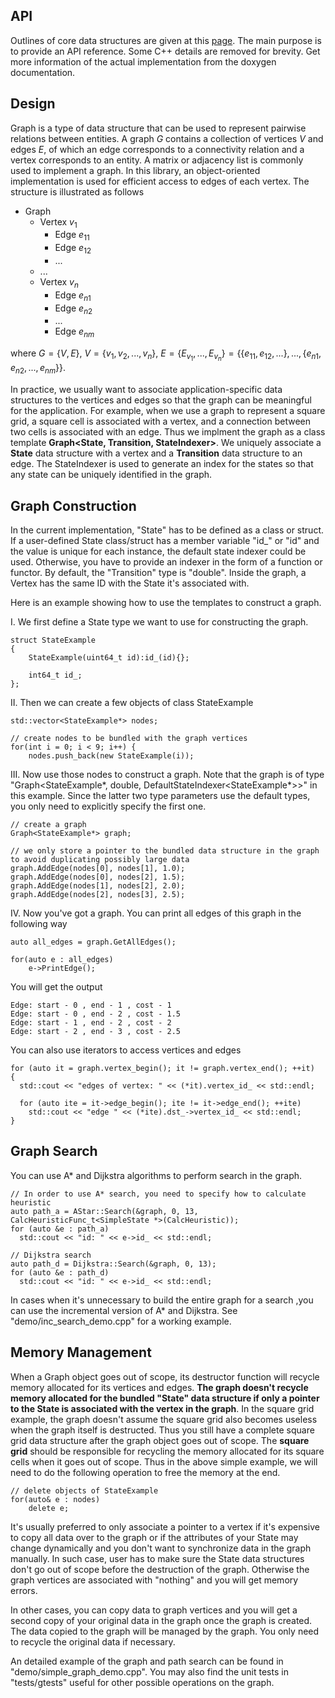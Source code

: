 ## API

Outlines of core data structures are given at this [page](./api). The main purpose is to provide an API reference. Some C++ details are removed for brevity. Get more information of the actual implementation from the doxygen documentation.

## Design

Graph is a type of data structure that can be used to represent pairwise relations between entities. A graph $G$ contains a collection of vertices $V$ and edges $E$, of which an edge corresponds to a connectivity relation and a vertex corresponds to an entity. A matrix or adjacency list is commonly used to implement a graph. In this library, an object-oriented implementation is used for efficient access to edges of each vertex. The structure is illustrated as follows 

* Graph
  * Vertex $v_1$
    * Edge $e_{11}$ 
    * Edge $e_{12}$
    * ...
  * ...
  * Vertex $v_n$
    * Edge $e_{n1}$ 
    * Edge $e_{n2}$ 
    * ...
    * Edge $e_{nm}$ 

where $G = \{V, E\}$, $V = \{v_1, v_2, ..., v_n\}$, $E = \{E_{v_1}, ..., E_{v_n}\} = \{\{e_{11}, e_{12}, ...\}, ..., \{e_{n1}, e_{n2}, ..., e_{nm}\}\}$. 

In practice, we usually want to associate application-specific data structures to the vertices and edges so that the graph can be meaningful for the application. For example, when we use a graph to represent a square grid, a square cell is associated with a vertex, and a connection between two cells is associated with an edge. Thus we implment the graph as a class template **Graph<State, Transition, StateIndexer>**. We uniquely associate a **State** data structure with a vertex and a **Transition** data structure to an edge. The StateIndexer is used to generate an index for the states so that any state can be uniquely identified in the graph.

## Graph Construction

In the current implementation, "State" has to be defined as a class or struct. If a user-defined State class/struct has a member variable "id_" or "id" and the value is unique for each instance, the default state indexer could be used. Otherwise, you have to provide an indexer in the form of a function or functor. By default, the "Transition" type is "double". Inside the graph, a Vertex has the same ID with the State it's associated with. 

Here is an example showing how to use the templates to construct a graph.

I. We first define a State type we want to use for constructing the graph.

~~~
struct StateExample
{
	StateExample(uint64_t id):id_(id){};

	int64_t id_;
};
~~~

II. Then we can create a few objects of class StateExample

~~~
std::vector<StateExample*> nodes;

// create nodes to be bundled with the graph vertices
for(int i = 0; i < 9; i++) {
	nodes.push_back(new StateExample(i));
~~~

III. Now use those nodes to construct a graph. Note that the graph is of type "Graph<StateExample*, double, DefaultStateIndexer<StateExample*>>" in this example. Since the latter two type parameters use the default types, you only need to explicitly specify the first one.

~~~
// create a graph
Graph<StateExample*> graph;

// we only store a pointer to the bundled data structure in the graph to avoid duplicating possibly large data
graph.AddEdge(nodes[0], nodes[1], 1.0);
graph.AddEdge(nodes[0], nodes[2], 1.5);
graph.AddEdge(nodes[1], nodes[2], 2.0);
graph.AddEdge(nodes[2], nodes[3], 2.5);
~~~

IV. Now you've got a graph. You can print all edges of this graph in the following way

~~~
auto all_edges = graph.GetAllEdges();

for(auto e : all_edges)
	e->PrintEdge();
~~~

You will get the output

~~~
Edge: start - 0 , end - 1 , cost - 1
Edge: start - 0 , end - 2 , cost - 1.5
Edge: start - 1 , end - 2 , cost - 2
Edge: start - 2 , end - 3 , cost - 2.5
~~~

You can also use iterators to access vertices and edges

~~~
for (auto it = graph.vertex_begin(); it != graph.vertex_end(); ++it)
{
  std::cout << "edges of vertex: " << (*it).vertex_id_ << std::endl;
  
  for (auto ite = it->edge_begin(); ite != it->edge_end(); ++ite)
    std::cout << "edge " << (*ite).dst_->vertex_id_ << std::endl;
}
~~~

## Graph Search

You can use A* and Dijkstra algorithms to perform search in the graph.

~~~
// In order to use A* search, you need to specify how to calculate heuristic
auto path_a = AStar::Search(&graph, 0, 13, CalcHeuristicFunc_t<SimpleState *>(CalcHeuristic));
for (auto &e : path_a)
  std::cout << "id: " << e->id_ << std::endl;

// Dijkstra search
auto path_d = Dijkstra::Search(&graph, 0, 13);
for (auto &e : path_d)
  std::cout << "id: " << e->id_ << std::endl;
~~~

In cases when it's unnecessary to build the entire graph for a search ,you can use the incremental version of A* and Dijkstra. See "demo/inc_search_demo.cpp" for a working example.

## Memory Management

When a Graph object goes out of scope, its destructor function will recycle memory allocated for its vertices and edges. **The graph doesn't recycle memory allocated for the bundled "State" data structure if only a pointer to the State is associated with the vertex in the graph**. In the square grid example, the graph doesn't assume the square grid also becomes useless when the graph itself is destructed. Thus you still have a complete square grid data structure after the graph object goes out of scope. The **square grid** should be responsible for recycling the memory allocated for its square cells when it goes out of scope. Thus in the above simple example, we will need to do the following operation to free the memory at the end.

~~~
// delete objects of StateExample
for(auto& e : nodes)
	delete e;
~~~

It's usually preferred to only associate a pointer to a vertex if it's expensive to copy all data over to the graph or if the attributes of your State may change dynamically and you don't want to synchronize data in the graph manually. In such case, user has to make sure the State data structures don't go out of scope before the destruction of the graph. Otherwise the graph vertices are associated with "nothing" and you will get memory errors.

In other cases, you can copy data to graph vertices and you will get a second copy of your original data in the graph once the graph is created. The data copied to the graph will be managed by the graph. You only need to recycle the original data if necessary.

An detailed example of the graph and path search can be found in "demo/simple_graph_demo.cpp". You may also find the unit tests in "tests/gtests" useful for other possible operations on the graph.
